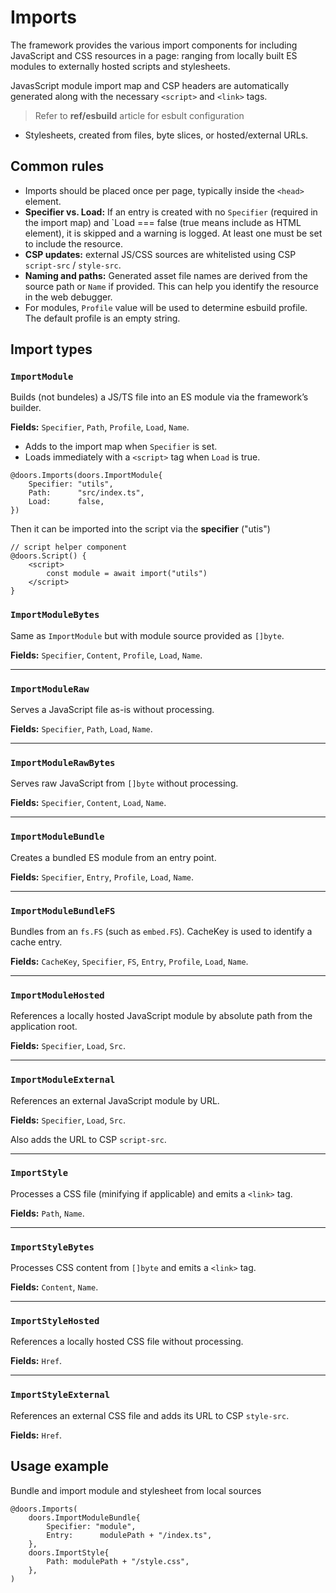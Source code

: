 # Imports

The framework provides the various import components for including JavaScript and CSS resources in a page: ranging from locally built ES modules to externally hosted scripts and stylesheets. 

JavasScript module import map  and  CSP headers  are automatically generated along with the necessary `<script>` and `<link>` tags.

> Refer to **ref/esbuild** article for esbult configuration 

- Stylesheets, created from files, byte slices, or hosted/external URLs.

## Common rules

- Imports should be placed once per page, typically inside the `<head>` element.  
- **Specifier vs. Load:** If an entry is created with no `Specifier` (required in the import map) and `Load === false (true means include as HTML element), it is skipped and a warning is logged. At least one must be set to include the resource.
- **CSP updates:**  external JS/CSS sources are whitelisted using CSP `script-src` / `style-src`.
- **Naming and paths:** Generated asset file names are derived from the source path or  `Name` if provided. This can help you identify the resource in the web debugger.
- For modules, `Profile` value will be used to determine esbuild profile. The default profile is an empty string.

## Import types

### `ImportModule`

Builds (not bundeles) a JS/TS file into an ES module via the framework’s builder.

**Fields:** `Specifier`, `Path`, `Profile`, `Load`, `Name`.

- Adds to the import map when `Specifier` is set.
- Loads immediately with a `<script>` tag when `Load` is true.

```templ
@doors.Imports(doors.ImportModule{
    Specifier: "utils",
    Path:      "src/index.ts",
    Load:      false,
})
```

Then it can be imported into the script via the **specifier** ("utis")

```templ
// script helper component
@doors.Script() {
	<script>
		const module = await import("utils")
	</script>
}
```

### `ImportModuleBytes`

Same as `ImportModule` but with module source provided as `[]byte`.

**Fields:** `Specifier`, `Content`, `Profile`, `Load`, `Name`.

------

### `ImportModuleRaw`

Serves a JavaScript file as-is without processing.

**Fields:** `Specifier`, `Path`, `Load`, `Name`.

------

### `ImportModuleRawBytes`

Serves raw JavaScript from `[]byte` without processing.

**Fields:** `Specifier`, `Content`, `Load`, `Name`.

------

### `ImportModuleBundle`

Creates a bundled ES module from an entry point.

**Fields:** `Specifier`, `Entry`, `Profile`, `Load`, `Name`.

------

### `ImportModuleBundleFS`

Bundles from an `fs.FS` (such as `embed.FS`). CacheKey is used to identify a cache entry. 

**Fields:** `CacheKey`, `Specifier`, `FS`, `Entry`, `Profile`, `Load`, `Name`.

------

### `ImportModuleHosted`

References a locally hosted JavaScript module by absolute path from the application root.

**Fields:** `Specifier`, `Load`, `Src`.

------

### `ImportModuleExternal`

References an external JavaScript module by URL.

**Fields:** `Specifier`, `Load`, `Src`.

Also adds the URL to CSP `script-src`.

------

### `ImportStyle`

Processes a CSS file (minifying if applicable) and emits a `<link>` tag.

**Fields:** `Path`, `Name`.

------

### `ImportStyleBytes`

Processes CSS content from `[]byte` and emits a `<link>` tag.

**Fields:** `Content`, `Name`.

------

### `ImportStyleHosted`

References a locally hosted CSS file without processing.

**Fields:** `Href`.

------

### `ImportStyleExternal`

References an external CSS file and adds its URL to CSP `style-src`.

**Fields:** `Href`.

## Usage example

 Bundle and import module and stylesheet from local sources

```templ
@doors.Imports(
    doors.ImportModuleBundle{
        Specifier: "module",
        Entry:      modulePath + "/index.ts",
    },
    doors.ImportStyle{
        Path: modulePath + "/style.css",
    },
)

```

